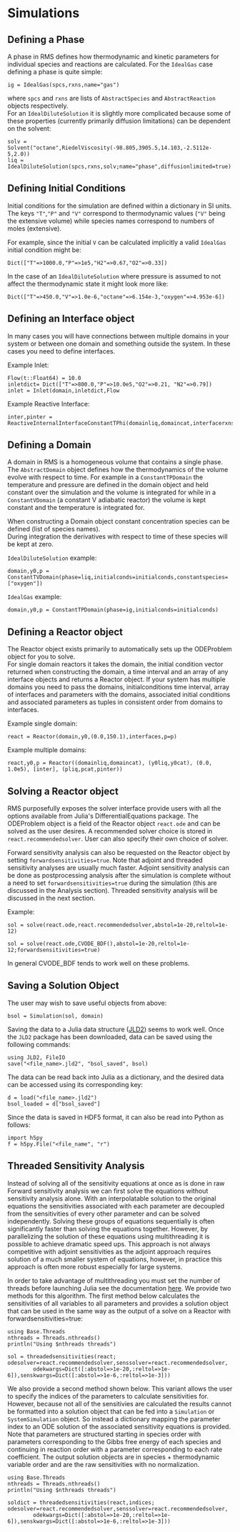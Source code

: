 # Simulations

## Defining a Phase

A phase in RMS defines how thermodynamic and kinetic parameters for individual species and reactions
are calculated.  For the `IdealGas` case defining a phase is quite simple:  

```
ig = IdealGas(spcs,rxns,name="gas")
```

where `spcs` and `rxns` are lists of `AbstractSpecies` and `AbstractReaction` objects respectively.  
For an `IdealDiluteSolution` it is slightly more complicated because some of these properties (currently
 primarily diffusion limitations) can be dependent on the solvent:  

```
solv = Solvent("octane",RiedelViscosity(-98.805,3905.5,14.103,-2.5112e-5,2.0))
liq = IdealDiluteSolution(spcs,rxns,solv;name="phase",diffusionlimited=true)
```

## Defining Initial Conditions

Initial conditions for the simulation are defined within a dictionary in SI units.  The keys `"T"`,`"P"`
and `"V"` correspond to thermodynamic values (`"V"` being the extensive volume) while species names
correspond to numbers of moles (extensive).  

For example, since the initial `V` can be calculated implicitly a valid `IdealGas` initial condition might be:  

```
Dict(["T"=>1000.0,"P"=>1e5,"H2"=>0.67,"O2"=>0.33])
```

In the case of an `IdealDiluteSolution` where pressure is assumed to not affect the thermodynamic state
it might look more like:  
```
Dict(["T"=>450.0,"V"=>1.0e-6,"octane"=>6.154e-3,"oxygen"=>4.953e-6])
```

## Defining an Interface object

In many cases you will have connections between multiple domains in your system or between one domain and something outside the system. In these cases you need to define interfaces.

Example Inlet:
```
Flow(t::Float64) = 10.0
inletdict= Dict(["T"=>800.0,"P"=>10.0e5,"O2"=>0.21, "N2"=>0.79])
inlet = Inlet(domain,inletdict,Flow
```

Example Reactive Interface:
```
inter,pinter = ReactiveInternalInterfaceConstantTPhi(domainliq,domaincat,interfacerxns,Tinter,areainter)
```

## Defining a Domain

A domain in RMS is a homogeneous volume that contains a single phase.  The `AbstractDomain` object defines how
the thermodynamics of the volume evolve with respect to time.  For example in a `ConstantTPDomain` the
temperature and pressure are defined in the domain object and held constant over the simulation and the volume
is integrated for while in a `ConstantVDomain` (a constant V adiabatic reactor) the volume is kept constant
and the temperature is integrated for.

When constructing a Domain object constant concentration species can be defined (list of species names).  
During integration the derivatives with respect to time of these species will be kept at zero.  

`IdealDiluteSolution` example:  
```
domain,y0,p = ConstantTVDomain(phase=liq,initialconds=initialconds,constantspecies=["oxygen"])
```

`IdealGas` example:  
```
domain,y0,p = ConstantTPDomain(phase=ig,initialconds=initialconds)
```


## Defining a Reactor object

The Reactor object exists primarily to automatically sets up the ODEProblem object for you to solve.  
For single domain reactors it takes the domain, the initial condition vector returned when constructing the domain, a time interval and an array of any interface objects and returns a Reactor object. If your system has multiple domains you need to pass the domains, initialconditions time interval, array of interfaces and parameters with the domains, associated initial conditions and associated parameters as tuples in consistent order from domains to interfaces.

Example single domain:  
```
react = Reactor(domain,y0,(0.0,150.1),interfaces,p=p)
```

Example multiple domains:
```
react,y0,p = Reactor((domainliq,domaincat), (y0liq,y0cat), (0.0, 1.0e5), [inter], (pliq,pcat,pinter))
```

## Solving a Reactor object

RMS purposefully exposes the solver interface provide users with all the options available from
Julia's DifferentialEquations package.  The ODEProblem object is a field of the Reactor
object `react.ode` and can be solved as the user desires. A recommended solver choice is stored in `react.recommendedsolver`. User can also specify their own choice of solver.

Forward sensitivity analysis can also be requested on the Reactor object by setting `forwardsensitivities=true`. Note that adjoint and threaded sensitivity analyses are usually much faster. Adjoint sensitivity analysis can be done as postprocessing analysis after the simulation is complete without a need to set `forwardsensitivities=true` during the simulation (this are discussed in the Analysis section). Threaded sensitivity analysis will be discussed in the next section.

Example:

```
sol = solve(react.ode,react.recommendedsolver,abstol=1e-20,reltol=1e-12)
```

```
sol = solve(react.ode,CVODE_BDF(),abstol=1e-20,reltol=1e-12;forwardsensitivities=true)
```

In general CVODE_BDF tends to work well on these problems.  

## Saving a Solution Object

The user may wish to save useful objects from above:

```
bsol = Simulation(sol, domain)
```

Saving the data to a Julia data structure ([JLD2](https://github.com/JuliaIO/JLD2.jl)) seems to work well. Once the `JLD2` package has been downloaded, data can be saved using the following commands:

```
using JLD2, FileIO
save("<file_name>.jld2", "bsol_saved", bsol)
```

The data can be read back into Julia as a dictionary, and the desired data can be accessed using its corresponding key:

```
d = load("<file_name>.jld2")
bsol_loaded = d["bsol_saved"]
```

Since the data is saved in HDF5 format, it can also be read into Python as follows:

```
import h5py
f = h5py.File("<file_name", "r")
```


## Threaded Sensitivity Analysis
Instead of solving all of the sensitivity equations at once as is done in raw Forward sensitivity analysis we can
first solve the equations without sensitivity analysis alone. With an interpolatable solution to the original equations the sensitivities associated with each parameter are decoupled from the sensitivities of every other parameter and can be solved independently. Solving these groups of equations sequentially is often significantly faster than solving the equations together. However, by parallelizing the solution of these equations using multithreading it is possible to achieve dramatic speed ups. This approach is not always competitive with adjoint sensitivities as the adjoint approach requires solution of a much smaller system of equations, however, in practice this approach is often more robust especially for large systems.

In order to take advantage of multithreading you must set the number of threads before launching Julia see the
documentation <a href="https://docs.julialang.org/en/v1/manual/multi-threading/">here</a>. We provide two methods for this algorithm. The first method below calculates the sensitivities of all variables to all parameters and provides a solution object that can be used in the same way as the output of a solve on a Reactor with forwardsensitivities=true:

```
using Base.Threads
nthreads = Threads.nthreads()
println("Using $nthreads threads")

sol = threadedsensitivities(react; odesolver=react.recommendedsolver,senssolver=react.recommendedsolver,
        odekwargs=Dict([:abstol=>1e-20,:reltol=>1e-6]),senskwargs=Dict([:abstol=>1e-6,:reltol=>1e-3]))
```

We also provide a second method shown below. This variant allows the user to specify the indices of the parameters to calculate sensitivities for. However, because not all of the sensitivies are calculated the results cannot be formatted into a solution object that can be fed into a `Simulation` or `SystemSimulation` object. So instead a dictionary mapping the parameter index to an ODE solution of the associated sensitivity equations is provided. Note  that parameters are structured starting in species order with parameters corresponding to the Gibbs free energy of each species and continuing in reaction order with a parameter corresponding to each rate coefficient. The output solution objects are in species + thermodynamic variable order and are the raw sensitivities with no normalization.
```
using Base.Threads
nthreads = Threads.nthreads()
println("Using $nthreads threads")

soldict = threadedsensitivities(react,indices; odesolver=react.recommendedsolver,senssolver=react.recommendedsolver,
        odekwargs=Dict([:abstol=>1e-20,:reltol=>1e-6]),senskwargs=Dict([:abstol=>1e-6,:reltol=>1e-3]))
```
